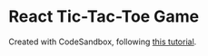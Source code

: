# React Tic-Tac-Toe Game
Created with CodeSandbox, following [this tutorial](https://react.dev/learn/tutorial-tic-tac-toe).

